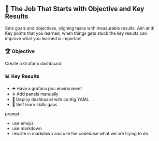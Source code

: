 ## 🎯 The Job That Starts with Objective and Key Results

Sets goals and objectives, aligning tasks with measurable results. Aim at it!
Key points that you learned, when things gets stuck the key results can improve what you learned is important

### 🏆 Objective
Create a Grafana dashboard

### 📊 Key Results
- ➕ Have a grafana poc environment
- ➕ Add panels manually
- 🚀 Deploy dashboard with config YAML
- 🚀 Self learn skills gaps

prompt:
- use emojis
- use markdown
- rewrite in markdown and use the codebase what we are trying to do 